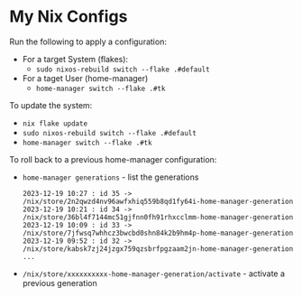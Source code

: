 # My Nix Configs

Run the following to apply a configuration:

* For a target System (flakes):
    * `sudo nixos-rebuild switch --flake .#default`
* For a taget User (home-manager)
    * `home-manager switch --flake .#tk`

To update the system:

* `nix flake update`
* `sudo nixos-rebuild switch --flake .#default`
* `home-manager switch --flake .#tk`

To roll back to a previous home-manager configuration:

* `home-manager generations` - list the generations

    ```
    2023-12-19 10:27 : id 35 -> /nix/store/2n2qwzd4nv96awfxhiq559b8qd1fy64i-home-manager-generation
    2023-12-19 10:21 : id 34 -> /nix/store/36bl4f7144mc51gjfnn0fh91rhxcclmm-home-manager-generation
    2023-12-19 10:09 : id 33 -> /nix/store/7jfwsq7whhcz3bwcbd0shn84k2b9hm4p-home-manager-generation
    2023-12-19 09:52 : id 32 -> /nix/store/kabsk7zj24jzgx759qzsbrfpgzaam2jn-home-manager-generation
    ...
    ```

* `/nix/store/xxxxxxxxxx-home-manager-generation/activate` - activate a previous generation
